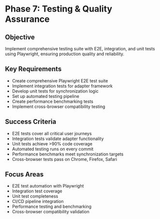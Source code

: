 # Phase 7: Testing & Quality Assurance

## Objective

Implement comprehensive testing suite with E2E, integration, and unit tests using Playwright, ensuring production quality and reliability.

## Key Requirements

- Create comprehensive Playwright E2E test suite
- Implement integration tests for adapter framework
- Develop unit tests for synchronization logic
- Set up automated testing pipeline
- Create performance benchmarking tests
- Implement cross-browser compatibility testing

## Success Criteria

- E2E tests cover all critical user journeys
- Integration tests validate adapter functionality
- Unit tests achieve >90% code coverage
- Automated testing runs on every commit
- Performance benchmarks meet synchronization targets
- Cross-browser tests pass on Chrome, Firefox, Safari

## Focus Areas

- E2E test automation with Playwright
- Integration test coverage
- Unit test completeness
- CI/CD pipeline integration
- Performance testing and benchmarking
- Cross-browser compatibility validation
